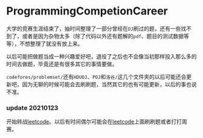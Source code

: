# ProgrammingCompetionCareer

大学的竞赛生涯结束了，抽时间整理了一部分曾经在`OJ`刷过的题，还有一些找不到了，或者是因为杂物太多（除了代码以外还有题解的`pdf`、题目的测试数据等等），不想整理了就没有放上来。

以后可能把做题当成一种兴趣爱好吧，退役了之后也不会像当初那样投入那么多的时间去做题，毕竟还是有很多其它的事情要做。

`codefores/problemset/`还有`HDUOJ`、`POJ`和`洛谷/`这几个文件夹的以后可能还会更新吧，因为无聊的时候可能会去刷刷题，当然其它的也有可能更新，以后的事也说不准。

### update 20210123

开始转战[leetcode](https://leetcode-cn.com/)。以后有时间偶尔可能会在[leetcode](https://leetcode-cn.com/)上面刷刷题或者打打周赛。